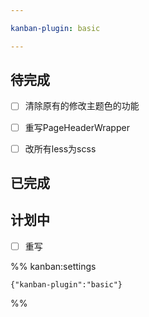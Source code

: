 ```yaml
---

kanban-plugin: basic

---
```


## 待完成

- [ ] 清除原有的修改主题色的功能
- [ ] 重写PageHeaderWrapper
- [ ] 改所有less为scss


## 已完成



## 计划中

- [ ] 重写




%% kanban:settings
```
{"kanban-plugin":"basic"}
```
%%